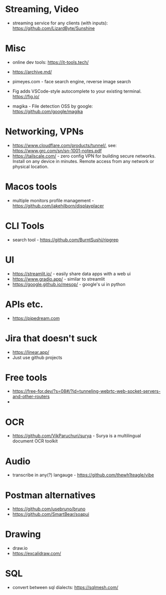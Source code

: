 # Streaming, Video
* streaming service for any clients (with inputs): https://github.com/LizardByte/Sunshine

# Misc
* online dev tools: https://it-tools.tech/
* https://archive.md/
* pimeyes.com - face search engine, reverse image search

* Fig adds VSCode-style autocomplete to your existing terminal. https://fig.io/
* magika - File detection OSS by google: https://github.com/google/magika

# Networking, VPNs
* https://www.cloudflare.com/products/tunnel/, see: https://www.grc.com/sn/sn-1001-notes.pdf
* https://tailscale.com/ - zero config VPN for building secure networks. Install on any device in minutes. Remote access from any network or physical location.

# Macos tools
* multiple monitors profile management - https://github.com/jakehilborn/displayplacer

# CLI Tools
* search tool - https://github.com/BurntSushi/ripgrep

# UI
* https://streamlit.io/ - easily share data apps with a web ui
* https://www.gradio.app/ - similar to streamlit
* https://google.github.io/mesop/ - google's ui in python

# APIs etc.
* https://pipedream.com

# Jira that doesn't suck
* https://linear.app/
* Just use github projects

# Free tools
* https://free-for.dev/?s=08#/?id=tunneling-webrtc-web-socket-servers-and-other-routers
* 

# OCR
* https://github.com/VikParuchuri/surya - Surya is a multilingual document OCR toolkit

# Audio
* transcribe in any(?) langauge - https://github.com/thewh1teagle/vibe

# Postman alternatives
* https://github.com/usebruno/bruno
* https://github.com/SmartBear/soapui

# Drawing 
* draw.io
* https://excalidraw.com/

# SQL
* convert between sql dialects: https://sqlmesh.com/

